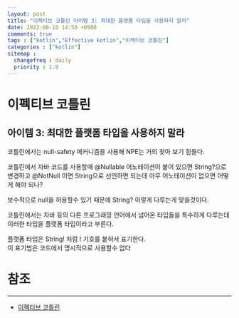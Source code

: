 ```yaml
---
layout: post
title: "이펙티브 코틀린 아이템 3: 최대한 플랫폼 타입을 사용하지 말라"
date: 2022-08-10 14:50 +0900
comments: true
tags : ["kotlin","Effective kotlin","이펙티브 코틀린"]
categories : ["kotlin"]
sitemap :
  changefreq : daily
  priority : 1.0
---
```


# 이펙티브 코틀린
## 아이템 3: 최대한 플랫폼 타입을 사용하지 말라

코틀린에서는 null-safety 메커니즘을 사용해 NPE는 거의 찾아 보기 힘들다.

코틀린에서 자바 코드를 사용할때 @Nullable 어노테이션이 붙어 있으면 String?으로 
변경하고 @NotNull 이면 String으로 선언하면 되는데 아무 어노테이션이 없으면 어떻게 해야 되나?

보수적으로 null을 허용할수 있기 때문에 String? 이렇게 다루는게 맞을것이다.

코틀린에서는 자바 등의 다른 프로그래밍 언어에서 넘어온 타입들을 특수하게 다루는데
이러한 타입을 플랫폼 타입이라고 부른다.

플랫폼 타입은 String! 처럼 ! 기호를 붙혀서 표기한다.  
이 표기법은 코드에서 명시적으로 사용할수 없다


# 참조

-----
* [이펙티브 코틀린](http://www.yes24.com/Product/Goods/106225986)

